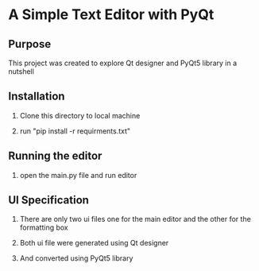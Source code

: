 # A Simple Text Editor with PyQt

## Purpose 

This project was created to explore Qt designer and PyQt5 library in a nutshell

## Installation

1) Clone this directory to local machine

2) run "pip install -r requirments.txt"

## Running the editor

1) open the main.py file and run editor

## UI Specification

1) There are only two ui files one for the main editor and the other for the formatting box

2) Both ui file were generated using Qt designer

3) And converted using PyQt5 library



